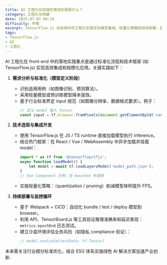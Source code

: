 ```yaml
---
title: AI 工程化在前端的落地实践是什么？
category: 工程化与构建
date: 2025-07-07 00:19
difficulty: 中等
excerpt: TensorFlow.js 在前端中的工程化实践涉及模型集成、轻量化策略和持续部署，提升 AI 应用效率。
tags:
- TensorFlow.js
- AI
- 工程化
---
```

AI 工程化在 front-end 中的落地实践重点是通过标准化流程和技术框架 (如 TensorFlow.js) 实现高效集成和规模化应用。关键实践如下：

1.  **需求分析与标准化（模型定义阶段）**
    -   识别适用用例（如图像识别、预测算法）。
    -   采用轻量模型或预训练模型降本提效。
    -   基于行业标准界定 input 规范（如图像分辨率、数据格式要求）。例子：
        ```javascript
        // 定义 model 输入 tensor
        const input = tf.browser.fromPixels(document.getElementById('canvas'));
        ```

2.  **技术选型与集成开发**
    -   使用 TensorFlow.js 在 JS / TS runtime 直接加载模型执行 inference。
    -   结合热门框架：在 React / Vue / WebAssembly 中异步加载并挂载 model：
        ```javascript
        import * as tf from '@tensorflow/tfjs';
        async function loadModel() {
            let model = await tf.loadLayersModel('model_path.json');
        }
        // Vue Component 示例：在 mounted 中调用
        ```
    -   实施轻量化策略：（quantization / pruning）削减模型体积提升 FPS。

3.  **持续部署与监控循环**
    -   基于 Webpack + CICD：自动化 bundle / test / deploy 模型到 browser。
    -   利用 API、TensorBoard.js 等工具验证推理准确率和延迟表现：`metrics.epochEnd` 日志测试。
    -   建立沙盒环境评估业务风险（如隐私 compliance 验证）：
        ```javascript
        // model.evaluate(testData: tf.Tensor)
        ```

未来需关注行业细分标准优化，结合 ESG 体系实施绿色 AI 解决方案加速产业创新.  

